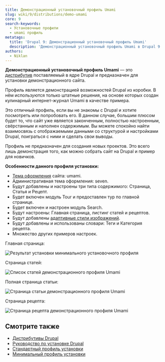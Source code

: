 ```yaml
---
title: Демонстрационный установочный профиль Umami
slug: wiki/9/distributions/demo-umami
core: 9
search-keywords:
  - Установочные профили
  - umami профиль
metatags:
  title: 'Drupal 9: Демонстрационный установочный профиль Umami'
  description: 'Демонстрационный установочный профиль Umami в Drupal 9.'
authors:
  - Niklan
---
```


**Демонстрационный установочный профиль Umami** — это [дистрибутив](../index.md) поставляемый в ядре Drupal и предназначен для установки демонстрационного сайта.

Профиль является демонстрацией возможностей Drupal из коробки. В нём используются только штатные решения, на основе которых создан кулинарный интернет-журнал Umami в качестве примера.

Это отличный профиль, если вы не знакомы с Drupal и хотите посмотреть или попробовать его. В данном случае, большим плюсом будет то, что сайт уже является законченным, полностью настроенным, свёрстанным и наполнен содержимым. Вы можете спокойно найти взаимосвязь с отображаемыми данными со структурой и настройками Drupal, поиграться с ними и сделать свои выводы.

<Aside>

Профиль не предназначен для создания новых проектов. Это всего лишь демонстрация того, как можно собрать сайт на Drupal и пример для новичков.

</Aside>

**Особенности данного профиля установки:**

- [Тема оформления](../../themes/index.md) сайта: umami.
- Административная тема оформления: seven.
- Будут добавлены и настроены три типа содержимого: Страница, Статья и Рецепт.
- Будет включен модуль Tour и предоставлен тур по главной странице.
- Будет включен и настроен модуль Search.
- Будут настроены: Главная страница, листинг статей и рецептов.
- Будут добавлены [адаптивные стили изображений](../../responsive-images/index.md).
- Будут добавлены и использованы словари: Теги и Категория рецепта.
- Множество других примеров настроек.

Главная страница:

![Результат установки минимального установочного профиля](https://i.imgur.com/tvHN8Kl.png)

Страница статей:

![Список статей демонстрационного профиля Umami](https://i.imgur.com/NF4RZQ3.png)

Полная страница статьи:

![Страница статьи демонстрационного профиля Umami](https://i.imgur.com/rCKac2V.png)

Страница рецепта:

![Страница рецепта демонстрационного профиля Umami](https://i.imgur.com/WryBbAf.png)

## Смотрите также

- [Дистрибутивы Drupal](../index.md)
- [Руководство по установке Drupal](../../installation/index.md)
- [Стандартный профиль установки](../standard/index.md)
- [Минимальный профиль установки](../minimal/index.md)